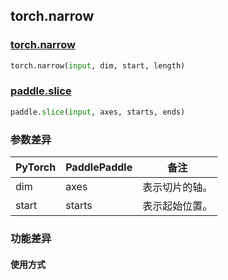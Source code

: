 ## torch.narrow
### [torch.narrow](https://pytorch.org/docs/stable/generated/torch.narrow.html?highlight=narrow#torch.narrow)
```python
torch.narrow(input, dim, start, length)
```
### [paddle.slice](https://www.paddlepaddle.org.cn/documentation/docs/zh/api/paddle/fluid/layers/slice_cn.html#slice)
```python
paddle.slice(input, axes, starts, ends)
```
### 参数差异
| PyTorch       | PaddlePaddle | 备注                                                   |
| ------------- | ------------ | ------------------------------------------------------ |
| dim          | axes        | 表示切片的轴。                                     |
| start        | starts            | 表示起始位置。                   |

### 功能差异
#### 使用方式
